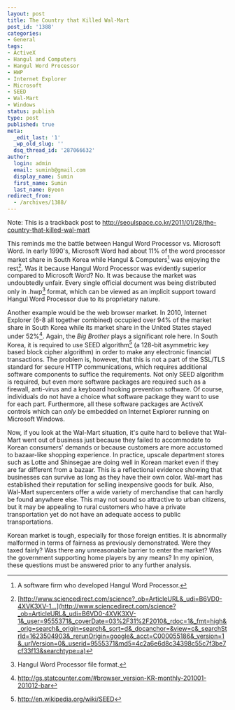 ```yaml
---
layout: post
title: The Country that Killed Wal-Mart
post_id: '1388'
categories:
- General
tags:
- ActiveX
- Hangul and Computers
- Hangul Word Processor
- HWP
- Internet Explorer
- Microsoft
- SEED
- Wal-Mart
- Windows
status: publish
type: post
published: true
meta:
  _edit_last: '1'
  _wp_old_slug: ''
  dsq_thread_id: '287066632'
author:
  login: admin
  email: suminb@gmail.com
  display_name: Sumin
  first_name: Sumin
  last_name: Byeon
redirect_from:
  - /archives/1388/
---
```

Note: This is a trackback post to <http://seoulspace.co.kr/2011/01/28/the-country-that-killed-wal-mart>

This reminds me the battle between Hangul Word Processor vs. Microsoft Word. In early 1990's, Microsoft Word had about 11% of the word processor market share in South Korea while Hangul & Computers[^1] was enjoying the rest[^2]. Was it because Hangul Word Processor was evidently superior compared to Microsoft Word? No. It was because the market was undoubtedly unfair. Every single official document was being distributed only in .hwp[^3] format, which can be viewed as an implicit support toward Hangul Word Processor due to its proprietary nature.

Another example would be the web browser market. In 2010, Internet Explorer (6-8 all together combined) occupied over 94% of the market share in South Korea while its market share in the United States stayed under 52%[^4]. Again, the *Big Brother* plays a significant role here. In South Korea, it is required to use SEED algorithm[^5] (a 128-bit asymmetric key based block cipher algorithm) in order to make any electronic financial transactions. The problem is, however, that this is not a part of the SSL/TLS standard for secure HTTP communications, which requires additional software components to suffice the requirements. Not only SEED algorithm is required, but even more software packages are required such as a firewall, anti-virus and a keyboard hooking prevention software. Of course, individuals do not have a choice what software package they want to use for each part. Furthermore, all these software packages are ActiveX controls which can *only* be embedded on Internet Explorer running on Microsoft Windows.

Now, if you look at the Wal-Mart situation, it's quite hard to believe that Wal-Mart went out of business just because they failed to accommodate to Korean consumers' demands or because customers are more accustomed to bazaar-like shopping experience. In practice, upscale department stores such as Lotte and Shinsegae are doing well in Korean market even if they are far different from a bazaar. This is a reflectional evidence showing that businesses can survive as long as they have their own color. Wal-mart has established their reputation for selling inexpensive goods for bulk. Also, Wal-Mart supercenters offer a wide variety of  merchandise that can hardly be found anywhere else. This may not sound so attractive to urban citizens, but it may be appealing to rural customers who have a private transportation yet do not have an adequate access to public transportations.

Korean market is tough, especially for those foreign entities. It is abnormally malformed in terms of fairness as previously demonstrated. Were they taxed fairly? Was there any unreasonable barrier to enter the market? Was the government supporting home players by any means? In my opinion, these questions must be answered prior to any further analysis.

[^1]: A software firm who developed Hangul Word Processor.
[^2]: [http://www.sciencedirect.com/science?_ob=ArticleURL&_udi=B6VD0-4XVK3XV-1...](http://www.sciencedirect.com/science?_ob=ArticleURL&_udi=B6VD0-4XVK3XV-1&_user=9555371&_coverDate=03%2F31%2F2010&_rdoc=1&_fmt=high&_orig=search&_origin=search&_sort=d&_docanchor=&view=c&_searchStrId=1623504903&_rerunOrigin=google&_acct=C000055186&_version=1&_urlVersion=0&_userid=9555371&md5=4c2a6e6d8c34398c55c7f3be7cf33f13&searchtype=a)
[^3]: Hangul Word Processor file format.
[^4]: <http://gs.statcounter.com/#browser_version-KR-monthly-201001-201012-bar>
[^5]: <http://en.wikipedia.org/wiki/SEED>

